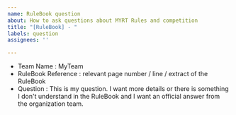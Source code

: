 ```yaml
---
name: RuleBook question
about: How to ask questions about MYRT Rules and competition
title: "[RuleBook] - "
labels: question
assignees: ''

---
```


* Team Name : MyTeam
* RuleBook Reference : relevant page number / line / extract of the RuleBook
* Question : This is my question. I want more details or there is something I don't understand in the RuleBook and I want an official answer from the organization team.
